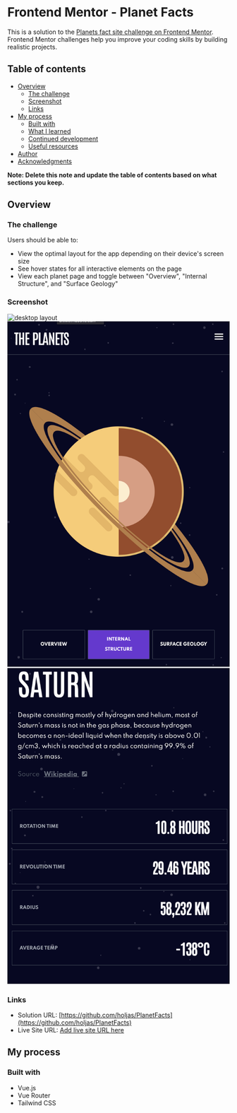 # Frontend Mentor - Planet Facts

This is a solution to the [Planets fact site challenge on Frontend Mentor](https://www.frontendmentor.io/challenges/planets-fact-site-gazqN8w_f). Frontend Mentor challenges help you improve your coding skills by building realistic projects.

## Table of contents

- [Overview](#overview)
  - [The challenge](#the-challenge)
  - [Screenshot](#screenshot)
  - [Links](#links)
- [My process](#my-process)
  - [Built with](#built-with)
  - [What I learned](#what-i-learned)
  - [Continued development](#continued-development)
  - [Useful resources](#useful-resources)
- [Author](#author)
- [Acknowledgments](#acknowledgments)

**Note: Delete this note and update the table of contents based on what sections you keep.**

## Overview

### The challenge

Users should be able to:

- View the optimal layout for the app depending on their device's screen size
- See hover states for all interactive elements on the page
- View each planet page and toggle between "Overview", "Internal Structure", and "Surface Geology"

### Screenshot

<img src="./src/assets/destop.png" alt="desktop layout"/>
<img src="./src/assets/mobile-top.png" alt="mobile top layout"/>
<img src="./src/assets/mobile-bottom.png" alt="mobile bottom layout"/>

### Links

- Solution URL: [https://github.com/holjas/PlanetFacts](https://github.com/holjas/PlanetFacts)
- Live Site URL: [Add live site URL here](https://your-live-site-url.com)

## My process

### Built with

- Vue.js
- Vue Router
- Tailwind CSS
